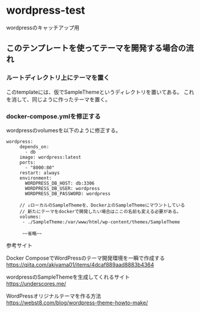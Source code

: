 # wordpress-test

wordpressのキャッチアップ用

## このテンプレートを使ってテーマを開発する場合の流れ

### ルートディレクトリ上にテーマを置く

このtemplateには、仮でSampleThemeというディレクトリを置いてある。
これを消して、同じように作ったテーマを置く。

### docker-compose.ymlを修正する

wordpressのvolumesを以下のように修正する。

```
wordpress:
     depends_on:
       - db
     image: wordpress:latest
     ports:
       - "8000:80"
     restart: always
     environment:
       WORDPRESS_DB_HOST: db:3306
       WORDPRESS_DB_USER: wordpress
       WORDPRESS_DB_PASSWORD: wordpress
       
     // ↓ローカルのSampleThemeを、Docker上のSampleThemeにマウントしている
     // 新たにテーマをdockerで開発したい場合はここの名前も変える必要がある。
     volumes:
      - ./SampleTheme:/var/www/html/wp-content/themes/SampleTheme
      
      ~~省略~~
```

参考サイト  

Docker ComposeでWordPressのテーマ開発環境を一瞬で作成する  
https://qiita.com/akiyama01/items/4dcaf889aad8883b4364

wordpressのSampleThemeを生成してくれるサイト  
https://underscores.me/

WordPressオリジナルテーマを作る方法  
https://webst8.com/blog/wordpress-theme-howto-make/